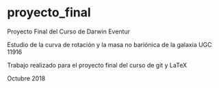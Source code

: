 # proyecto_final
Proyecto Final del Curso de Darwin Eventur

Estudio de la curva de rotación y la masa no bariónica de la galaxia UGC 11916

Trabajo realizado para el proyecto final del curso de git y LaTeX

Octubre 2018
